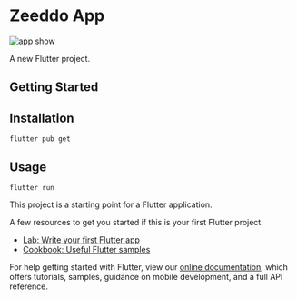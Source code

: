 # Zeeddo App

![app show](https://user-images.githubusercontent.com/89417867/213386733-5b427ace-de8a-4ec1-9bd1-2ab534340506.png)



A new Flutter project.

## Getting Started

## Installation
    flutter pub get

## Usage
    flutter run


This project is a starting point for a Flutter application.

A few resources to get you started if this is your first Flutter project:

- [Lab: Write your first Flutter app](https://flutter.dev/docs/get-started/codelab)
- [Cookbook: Useful Flutter samples](https://flutter.dev/docs/cookbook)

For help getting started with Flutter, view our
[online documentation](https://flutter.dev/docs), which offers tutorials,
samples, guidance on mobile development, and a full API reference.
